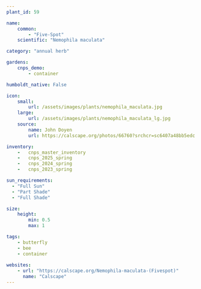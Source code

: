 ```yaml
---
plant_id: 59

name: 
    common: 
        - "Five-Spot"   
    scientific: "Nemophila maculata"  

category: "annual herb"

gardens:
    cnps_demo:
        - container

humboldt_native: False

icon: 
    small: 
        url: /assets/images/plants/nemophila_maculata.jpg 
    large: 
        url: /assets/images/plants/nemophila_maculata_lg.jpg 
    source: 
        name: John Doyen 
        url: https://calscape.org/photos/66760?srchcr=sc6407a48bb5edc 

inventory: 
    -   cnps_master_inventory
    -   cnps_2025_spring
    -   cnps_2024_spring
    -   cnps_2023_spring

sun_requirements:
  - "Full Sun"
  - "Part Shade"
  - "Full Shade"

size:
    height: 
        min: 0.5
        max: 1

tags:
    - butterfly
    - bee
    - container
 
websites:
    - url: "https://calscape.org/Nemophila-maculata-(Fivespot)"
      name: "Calscape"
---
```



